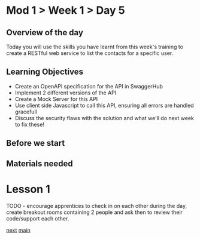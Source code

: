 # Mod 1 > Week 1 > Day 5

## Overview of the day

Today you will use the skills you have learnt from this week's training to create a RESTful web service to list the contacts for a specific user.

## Learning Objectives

* Create an OpenAPI specification for the API in SwaggerHub
* Implement 2 different versions of the API
* Create a Mock Server for this API
* Use client side Javascript to call this API, ensuring all errors are handled gracefull
* Discuss the security flaws with the solution and what we'll do next week to fix these!

## Before we start

## Materials needed

# Lesson 1
TODO - encourage apprentices to check in on each other during the day, create breakout rooms containing 2 people and ask then to review their code/support each other.

[next](/swe/mod1/wk2/day1.html)
[main](/swe)
